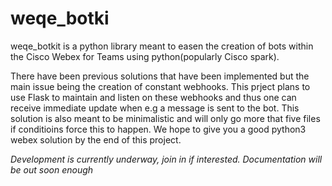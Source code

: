 # weqe_botki

weqe_botkit is a python library meant to easen the creation of bots within the Cisco Webex for Teams using python(popularly Cisco spark). 

There have been previous solutions that have been implemented but the main issue being the creation of constant webhooks. This prject plans to use Flask to maintain and listen on these webhooks and thus one can receive immediate update when e.g a message is sent to the bot. This solution is also meant to be minimalistic and will only go more that five files if conditioins force this to happen. We hope to give you a good python3 webex solution by the end of this project. 

*Development is currently underway, join in if interested. Documentation will be out soon enough* 


